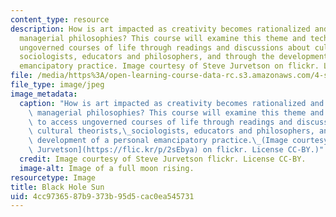 ```yaml
---
content_type: resource
description: How is art impacted as creativity becomes rationalized and absorbed by
  managerial philosophies? This course will examine this theme and techniques to access
  ungoverned courses of life through readings and discussions about cultural theorists,
  sociologists, educators and philosophers, and through the development of a personal
  emancipatory practice. Image courtesy of Steve Jurvetson on flickr. License CC-BY.
file: /media/https%3A/open-learning-course-data-rc.s3.amazonaws.com/4-s33-unmanageability-pathless-realities-and-approaches-spring-2015/4cc9736587b9373b95d5cac0ea545731_4-s33s15.jpg
file_type: image/jpeg
image_metadata:
  caption: "How is art impacted as creativity becomes rationalized and absorbed by\
    \ managerial philosophies? This course will examine this theme and techniques\
    \ to access ungoverned courses of life through readings and discussions about\
    \ cultural theorists,\_sociologists, educators and philosophers, and through the\
    \ development of a personal emancipatory practice.\_(Image courtesy of [Steve\
    \ Jurvetson](https://flic.kr/p/2sEbya) on flickr. License CC-BY.)"
  credit: Image courtesy of Steve Jurvetson flickr. License CC-BY.
  image-alt: Image of a full moon rising.
resourcetype: Image
title: Black Hole Sun
uid: 4cc97365-87b9-373b-95d5-cac0ea545731
---
```

